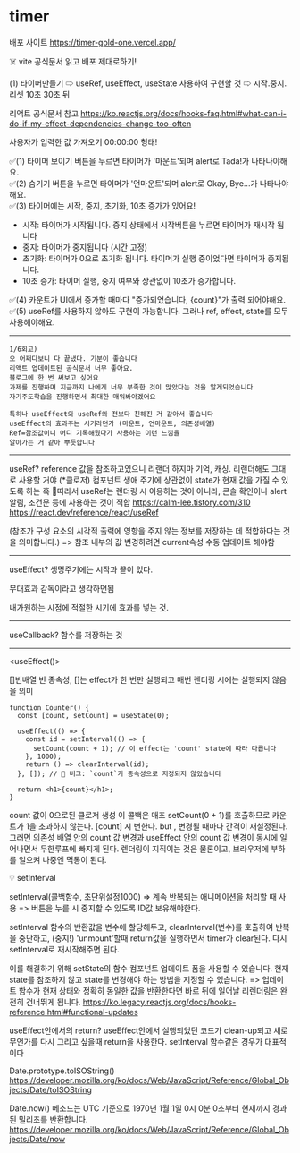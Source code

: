 # timer

배포 사이트
https://timer-gold-one.vercel.app/

☠️ vite 공식문서 읽고 배포 제대로하기!

(1) 타이머만들기
⇨ useRef, useEffect, useState 사용하여 구현할 것
⇨ 시작.중지.리셋 10초 30초 뒤

리액트 공식문서 참고
https://ko.reactjs.org/docs/hooks-faq.html#what-can-i-do-if-my-effect-dependencies-change-too-often

사용자가 입력한 값 가져오기
00:00:00 형태!

✅(1) 타이머 보이기 버튼을 누르면 타이머가 '마운트'되며 alert로 Tada!가 나타나야해요. </br>
✅(2) 숨기기 버튼을 누르면 타이머가 '언마운트'되며 alert로 Okay, Bye...가 나타나야해요. </br>
✅(3) 타이머에는 시작, 중지, 초기화, 10초 증가가 있어요! </br>

- 시작: 타이머가 시작됩니다. 중지 상태에서 시작버튼을 누르면 타이머가 재시작 됩니다
- 중지: 타이머가 중지됩니다 (시간 고정)
- 초기화: 타이머가 0으로 초기화 됩니다. 타이머가 실행 중이었다면 타이머가 중지됩니다.
- 10초 증가: 타이머 실행, 중지 여부와 상관없이 10초가 증가합니다.

✅(4) 카운트가 UI에서 증가할 때마다 "증가되었습니다, {count}"가 출력 되어야해요. </br>
✅(5) useRef를 사용하지 않아도 구현이 가능합니다. 그러나 ref, effect, state를 모두 사용해야해요. </br>

---

```
1/6회고)
오 어쩌다보니 다 끝냈다. 기분이 좋습니다
리액트 업데이트된 공식문서 너무 좋아요.
블로그에 한 번 써보고 싶어요
과제를 진행하며 지금까지 나에게 너무 부족한 것이 많았다는 것을 알게되었습니다
자기주도학습을 진행하면서 최대한 매워봐야겠어요

특히나 useEffect와 useRef와 전보다 친해진 거 같아서 좋습니다
useEffect의 효과주는 시기라던가 (마운트, 언마운트, 의존성배열)
Ref=참조값이니 어디 기록해뒀다가 사용하는 이런 느낌을
알아가는 거 같아 뿌듯합니다

```

---

useRef?
reference 값을 참조하고있으니 리랜더 하지마
기억, 캐싱.
리랜더해도 그대로 사용할 거야
(\*클로저)
컴포넌트 생애 주기에 상관없이 state가 현재 값을 가질 수 있도록 하는 훅
🔴따라서 useRef는 렌더링 시 이용하는 것이 아니라, 콘솔 확인이나 alert 알림, 조건문 등에 사용하는 것이 적합
https://calm-lee.tistory.com/310
https://react.dev/reference/react/useRef

(참조가 구성 요소의 시각적 출력에 영향을 주지 않는 정보를 저장하는 데 적합하다는 것을 의미합니다.)
=> 참조 내부의 값 변경하려면 current속성 수동 업데이트 해야함

---

useEffect?
생명주기에는 시작과 끝이 있다.

무대효과 감독이라고 생각하면됨

내가원하는 시점에
적절한 시기에 효과를 넣는 것.

---

useCallback?
함수를 저장하는 것

---

<useEffect()>

[]빈배열
빈 종속성, []는 effect가 한 번만 실행되고 매번 렌더링 시에는 실행되지 않음을 의미

```
function Counter() {
  const [count, setCount] = useState(0);

  useEffect(() => {
    const id = setInterval(() => {
      setCount(count + 1); // 이 effect는 'count' state에 따라 다릅니다
    }, 1000);
    return () => clearInterval(id);
  }, []); // 🔴 버그: `count`가 종속성으로 지정되지 않았습니다

  return <h1>{count}</h1>;
}
```

count 값이 0으로된 클로저 생성
이 콜백은 매초 setCount(0 + 1)를 호출하므로 카운트가 1을 초과하지 않는다.
[count] 시 변한다. but , 변경될 때마다 간격이 재설정된다.
그러면 의존성 배열 안의 count 값 변경과 useEffect 안의 count 값 변경이 동시에 일어나면서 무한루프에 빠지게 된다.
렌더링이 지직이는 것은 물론이고, 브라우저에 부하를 일으켜 나중엔 먹통이 된다.

💡 setInterval

setInterval(콜백함수, 초단위설정1000)
=> 계속 반복되는 애니메이션을 처리할 때 사용
=> 버튼을 누를 시 중지할 수 있도록 ID값 보유해야한다.

setInterval 함수의 반환값을 변수에 할당해두고,
clearInterval(변수)를 호출하여 반복을 중단하고, (중지!)
'unmount'할때 return값을 실행하면서 timer가 clear된다.
다시 setInterval로 재시작해주면 된다.

이를 해결하기 위해 setState의 함수 컴포넌트 업데이트 폼을 사용할 수 있습니다.
현재 state를 참조하지 않고 state를 변경해야 하는 방법을 지정할 수 있습니다.
=> 업데이트 함수가 현재 상태와 정확히 동일한 값을 반환한다면 바로 뒤에 일어날 리렌더링은 완전히 건너뛰게 됩니다.
https://ko.legacy.reactjs.org/docs/hooks-reference.html#functional-updates

useEffect안에서의 return?
useEffect안에서 실행되었던 코드가 clean-up되고 새로 무언가를 다시 그리고 싶을때 return을 사용한다. setInterval 함수같은 경우가 대표적이다

Date.prototype.toISOString()
https://developer.mozilla.org/ko/docs/Web/JavaScript/Reference/Global_Objects/Date/toISOString

Date.now() 메소드는 UTC 기준으로 1970년 1월 1일 0시 0분 0초부터 현재까지 경과된 밀리초를 반환합니다.
https://developer.mozilla.org/ko/docs/Web/JavaScript/Reference/Global_Objects/Date/now

